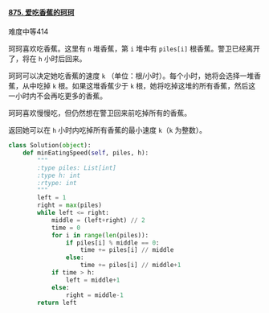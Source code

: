 #### [875. 爱吃香蕉的珂珂](https://leetcode.cn/problems/koko-eating-bananas/)

难度中等414

珂珂喜欢吃香蕉。这里有 `n` 堆香蕉，第 `i` 堆中有 `piles[i]` 根香蕉。警卫已经离开了，将在 `h` 小时后回来。

珂珂可以决定她吃香蕉的速度 `k` （单位：根/小时）。每个小时，她将会选择一堆香蕉，从中吃掉 `k` 根。如果这堆香蕉少于 `k` 根，她将吃掉这堆的所有香蕉，然后这一小时内不会再吃更多的香蕉。 

珂珂喜欢慢慢吃，但仍然想在警卫回来前吃掉所有的香蕉。

返回她可以在 `h` 小时内吃掉所有香蕉的最小速度 `k`（`k` 为整数）。



```python
class Solution(object):
    def minEatingSpeed(self, piles, h):
        """
        :type piles: List[int]
        :type h: int
        :rtype: int
        """
        left = 1
        right = max(piles)
        while left <= right:
            middle = (left+right) // 2
            time = 0
            for i in range(len(piles)):
                if piles[i] % middle == 0:
                    time += piles[i] // middle
                else:
                    time += piles[i] // middle+1
            if time > h:
                left = middle+1
            else:
                right = middle-1
        return left
```

